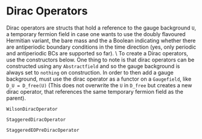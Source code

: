 # Dirac Operators

Dirac operators are structs that hold a reference to the gauge background `U`, a temporary
fermion field in case one wants to use the doubly flavoured Hermitian variant, the bare mass
and the a Boolean indicating whether there are antiperiodic boundary conditions in the time
direction (yes, only periodic and antiperiodic BCs are supported so far). \\
To create a Dirac operators, use the constructors below. One thing to note is that dirac
operators can be constructed using any `Abstractfield` and so the gauge background is always
set to `nothing` on construction. In order to then add a gauge background, must use the
dirac operator as a functor on a `Gaugefield`, like `D_U = D_free(U)` (This does not
overwrite the `U` in `D_free` but creates a new dirac operator, that references the same
temporary fermion field as the parent).

```@docs
WilsonDiracOperator
```

```@docs
StaggeredDiracOperator
```

```@docs
StaggeredEOPreDiracOperator
```
